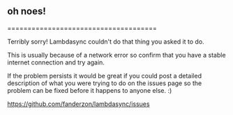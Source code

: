 ## oh noes!
=====================================

Terribly sorry! Lambdasync couldn't do that thing you asked it to do.

This is usually because of a network error so confirm that you have a stable internet connection and try again.

If the problem persists it would be great if you could post a detailed description of what you were trying to do on the issues page so the problem can be fixed before it happens to anyone else. :) 

https://github.com/fanderzon/lambdasync/issues
